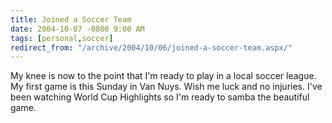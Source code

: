 ```yaml
---
title: Joined a Soccer Team
date: 2004-10-07 -0800 9:00 AM
tags: [personal,soccer]
redirect_from: "/archive/2004/10/06/joined-a-soccer-team.aspx/"
---
```


My knee is now to the point that I'm ready to play in a local soccer
league. My first game is this Sunday in Van Nuys. Wish me luck and no
injuries. I've been watching World Cup Highlights so I'm ready to samba
the beautiful game.

